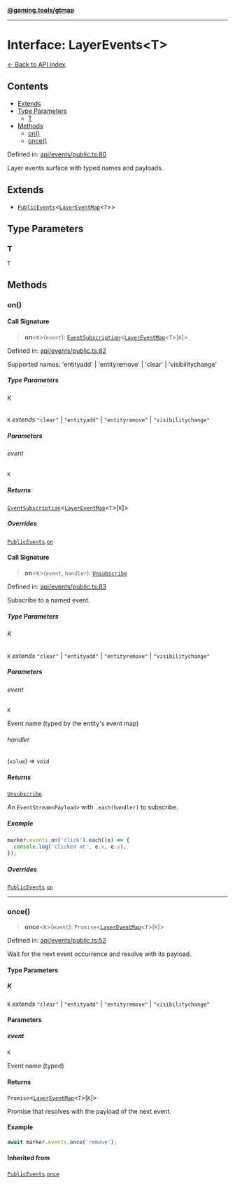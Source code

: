 [**@gaming.tools/gtmap**](README.md)

***

# Interface: LayerEvents\<T\>

[← Back to API index](./README.md)

## Contents

- [Extends](#extends)
- [Type Parameters](#type-parameters)
  - [T](#t)
- [Methods](#methods)
  - [on()](#on)
  - [once()](#once)

Defined in: [api/events/public.ts:80](https://github.com/gamingtools/gt-map/blob/158dafcef9898e0f3f71a5a95a93f4449df181ba/packages/gtmap/src/api/events/public.ts#L80)

Layer events surface with typed names and payloads.

## Extends

- [`PublicEvents`](Interface.PublicEvents.md)\<[`LayerEventMap`](Interface.LayerEventMap.md)\<`T`\>\>

## Type Parameters

### T

`T`

## Methods

### on()

#### Call Signature

> **on**\<`K`\>(`event`): [`EventSubscription`](Interface.EventSubscription.md)\<[`LayerEventMap`](Interface.LayerEventMap.md)\<`T`\>\[`K`\]\>

Defined in: [api/events/public.ts:82](https://github.com/gamingtools/gt-map/blob/158dafcef9898e0f3f71a5a95a93f4449df181ba/packages/gtmap/src/api/events/public.ts#L82)

Supported names: 'entityadd' | 'entityremove' | 'clear' | 'visibilitychange'

##### Type Parameters

###### K

`K` *extends* `"clear"` \| `"entityadd"` \| `"entityremove"` \| `"visibilitychange"`

##### Parameters

###### event

`K`

##### Returns

[`EventSubscription`](Interface.EventSubscription.md)\<[`LayerEventMap`](Interface.LayerEventMap.md)\<`T`\>\[`K`\]\>

##### Overrides

[`PublicEvents`](Interface.PublicEvents.md).[`on`](Interface.PublicEvents.md#on)

#### Call Signature

> **on**\<`K`\>(`event`, `handler`): [`Unsubscribe`](TypeAlias.Unsubscribe.md)

Defined in: [api/events/public.ts:83](https://github.com/gamingtools/gt-map/blob/158dafcef9898e0f3f71a5a95a93f4449df181ba/packages/gtmap/src/api/events/public.ts#L83)

Subscribe to a named event.

##### Type Parameters

###### K

`K` *extends* `"clear"` \| `"entityadd"` \| `"entityremove"` \| `"visibilitychange"`

##### Parameters

###### event

`K`

Event name (typed by the entity's event map)

###### handler

(`value`) => `void`

##### Returns

[`Unsubscribe`](TypeAlias.Unsubscribe.md)

An `EventStream<Payload>` with `.each(handler)` to subscribe.

##### Example

```ts
marker.events.on('click').each((e) => {
  console.log('clicked at', e.x, e.y);
});
```

##### Overrides

[`PublicEvents`](Interface.PublicEvents.md).[`on`](Interface.PublicEvents.md#on)

***

### once()

> **once**\<`K`\>(`event`): `Promise`\<[`LayerEventMap`](Interface.LayerEventMap.md)\<`T`\>\[`K`\]\>

Defined in: [api/events/public.ts:52](https://github.com/gamingtools/gt-map/blob/158dafcef9898e0f3f71a5a95a93f4449df181ba/packages/gtmap/src/api/events/public.ts#L52)

Wait for the next event occurrence and resolve with its payload.

#### Type Parameters

##### K

`K` *extends* `"clear"` \| `"entityadd"` \| `"entityremove"` \| `"visibilitychange"`

#### Parameters

##### event

`K`

Event name (typed)

#### Returns

`Promise`\<[`LayerEventMap`](Interface.LayerEventMap.md)\<`T`\>\[`K`\]\>

Promise that resolves with the payload of the next event.

#### Example

```ts
await marker.events.once('remove');
```

#### Inherited from

[`PublicEvents`](Interface.PublicEvents.md).[`once`](Interface.PublicEvents.md#once)
